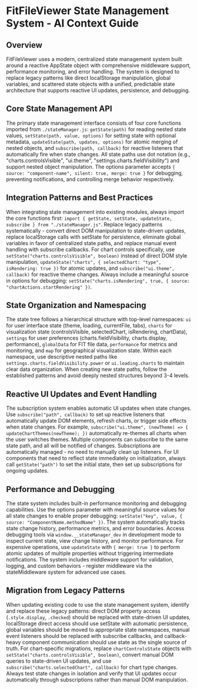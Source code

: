 # FitFileViewer State Management System - AI Context Guide

## Overview

FitFileViewer uses a modern, centralized state management system built around a reactive AppState object with comprehensive middleware support, performance monitoring, and error handling. The system is designed to replace legacy patterns like direct localStorage manipulation, global variables, and scattered state objects with a unified, predictable state architecture that supports reactive UI updates, persistence, and debugging.

## Core State Management API

The primary state management interface consists of four core functions imported from `./stateManager.js`: `getState(path)` for reading nested state values, `setState(path, value, options)` for setting state with optional metadata, `updateState(path, updates, options)` for atomic merging of nested objects, and `subscribe(path, callback)` for reactive listeners that automatically fire when state changes. All state paths use dot notation (e.g., "charts.controlsVisible", "ui.theme", "settings.charts.fieldVisibility") and support nested object manipulation. The options parameter accepts `{ source: "component-name", silent: true, merge: true }` for debugging, preventing notifications, and controlling merge behavior respectively.

## Integration Patterns and Best Practices

When integrating state management into existing modules, always import the core functions first: `import { getState, setState, updateState, subscribe } from "./stateManager.js"`. Replace legacy patterns systematically - convert direct DOM manipulation to state-driven updates, replace localStorage calls with setState for persistence, eliminate global variables in favor of centralized state paths, and replace manual event handling with subscribe callbacks. For chart controls specifically, use `setState("charts.controlsVisible", boolean)` instead of direct DOM style manipulation, `updateState("charts", { selectedChart: "type", isRendering: true })` for atomic updates, and `subscribe("ui.theme", callback)` for reactive theme changes. Always include a meaningful source in options for debugging: `setState("charts.isRendering", true, { source: "chartActions.startRendering" })`.

## State Organization and Namespacing

The state tree follows a hierarchical structure with top-level namespaces: `ui` for user interface state (theme, loading, currentFile, tabs), `charts` for visualization state (controlsVisible, selectedChart, isRendering, chartData), `settings` for user preferences (charts.fieldVisibility, charts.display, performance), `globalData` for FIT file data, `performance` for metrics and monitoring, and `map` for geographical visualization state. Within each namespace, use descriptive nested paths like `settings.charts.fieldVisibility.power` or `ui.loading.charts` to maintain clear data organization. When creating new state paths, follow the established patterns and avoid deeply nested structures beyond 3-4 levels.

## Reactive UI Updates and Event Handling

The subscription system enables automatic UI updates when state changes. Use `subscribe("path", callback)` to set up reactive listeners that automatically update DOM elements, refresh charts, or trigger side effects when state changes. For example, `subscribe("ui.theme", (newTheme) => { updateChartThemes(newTheme); })` automatically re-themes all charts when the user switches themes. Multiple components can subscribe to the same state path, and all will be notified of changes. Subscriptions are automatically managed - no need to manually clean up listeners. For UI components that need to reflect state immediately on initialization, always call `getState("path")` to set the initial state, then set up subscriptions for ongoing updates.

## Performance and Debugging

The state system includes built-in performance monitoring and debugging capabilities. Use the options parameter with meaningful source values for all state changes to enable proper debugging: `setState("key", value, { source: "ComponentName.methodName" })`. The system automatically tracks state change history, performance metrics, and error boundaries. Access debugging tools via `window.__stateManager_dev` in development mode to inspect current state, view change history, and monitor performance. For expensive operations, use `updateState` with `{ merge: true }` to perform atomic updates of multiple properties without triggering intermediate notifications. The system includes middleware support for validation, logging, and custom behaviors - register middleware via the stateMiddleware system for advanced use cases.

## Migration from Legacy Patterns

When updating existing code to use the state management system, identify and replace these legacy patterns: direct DOM property access (`.style.display`, `.checked`) should be replaced with state-driven UI updates, localStorage direct access should use setState with automatic persistence, global variables should be moved to appropriate state namespaces, manual event listeners should be replaced with subscribe callbacks, and callback-heavy component communication should use state as the single source of truth. For chart-specific migrations, replace `chartControlsState` objects with `setState("charts.controlsVisible", boolean)`, convert manual DOM queries to state-driven UI updates, and use `subscribe("charts.selectedChart", callback)` for chart type changes. Always test state changes in isolation and verify that UI updates occur automatically through subscriptions rather than manual DOM manipulation.
